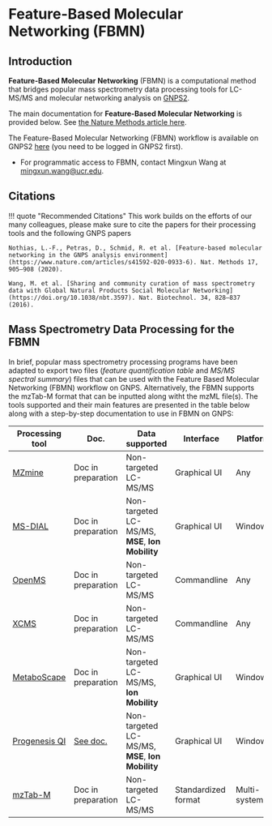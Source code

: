 # Feature-Based Molecular Networking (FBMN)

## Introduction

**Feature-Based Molecular Networking** (FBMN) is a computational method that bridges popular mass spectrometry data processing tools for LC-MS/MS and molecular networking analysis on [GNPS2](https://gnps2.org). 

The main documentation for **Feature-Based Molecular Networking** is provided below. See [the Nature Methods article here](https://www.nature.com/articles/s41592-020-0933-6).

The Feature-Based Molecular Networking (FBMN) workflow is available on GNPS2 [here](https://gnps2.org/workflowinput?workflowname=feature_based_molecular_networking_workflow) (you need to be logged in GNPS2 first). 


- For programmatic access to FBMN, contact Mingxun Wang at <mingxun.wang@ucr.edu>.

## Citations

!!! quote "Recommended Citations"
    This work builds on the efforts of our many colleagues, please make sure to cite the papers for their processing tools and the following GNPS papers

    Nothias, L.-F., Petras, D., Schmid, R. et al. [Feature-based molecular networking in the GNPS analysis environment](https://www.nature.com/articles/s41592-020-0933-6). Nat. Methods 17, 905–908 (2020).

    Wang, M. et al. [Sharing and community curation of mass spectrometry data with Global Natural Products Social Molecular Networking](https://doi.org/10.1038/nbt.3597). Nat. Biotechnol. 34, 828–837 (2016).

## Mass Spectrometry Data Processing for the FBMN

In brief, popular mass spectrometry processing programs have been adapted to export two files (*feature quantification table* and *MS/MS spectral summary*) files that can be used with the Feature Based Molecular Networking (FBMN) workflow on GNPS. Alternatively, the FBMN supports the mzTab-M format that can be inputted along witht the mzML file(s). The tools supported and their main features are presented in the table below along with a step-by-step documentation to use in FBMN on GNPS:

|  Processing tool | Doc.| Data supported | Interface | Platform | Code |Target user|
|---|---|---|---|---|---|---|
|[MZmine](https://github.com/mzmine/mzmine2/)|Doc in preparation | Non-targeted LC-MS/MS | Graphical UI|Any|[Open source](https://github.com/mzmine/mzmine2/blob/master/LICENSE.txt)|Mass spectrometrists|
|[MS-DIAL](https://systemsomicslab.github.io/compms/index.html)|Doc in preparation | Non-targeted LC-MS/MS, **MSE**, **Ion Mobility** | Graphical UI|Windows|[Open source](https://systemsomicslab.github.io/compms/index.html)|Mass spectrometrists|
|[OpenMS](https://github.com/OpenMS/OpenMS/)|Doc in preparation| Non-targeted LC-MS/MS |Commandline|Any|[Open source](https://github.com/OpenMS/OpenMS/blob/develop/License.txt)|Bioinformaticians and developers|
|[XCMS](https://github.com/sneumann/xcms)|Doc in preparation | Non-targeted LC-MS/MS |Commandline|Any|[Open source](https://github.com/sneumann/xcms)|Bioinformaticians and developers|
|[MetaboScape](https://www.bruker.com/en/products-and-solutions/mass-spectrometry/ms-software/metaboscape.html)|Doc in preparation| Non-targeted LC-MS/MS, **Ion Mobility** |Graphical UI|Windows|Proprietary code|Mass spectrometrists|
|[Progenesis QI](http://www.nonlinear.com/progenesis/qi/)|[See doc.](FBMN-with-progenesisQI.md)| Non-targeted LC-MS/MS, **MSE**, **Ion Mobility** |Graphical UI|Windows|Proprietary code|Mass spectrometrists|
|[mzTab-M](https://pubs.acs.org/doi/abs/10.1021/acs.analchem.8b04310)|Doc in preparation| Non-targeted LC-MS/MS | Standardized format|Multi-systems|[Open source](https://github.com/lifs-tools/jmzTab-m)|All public|
